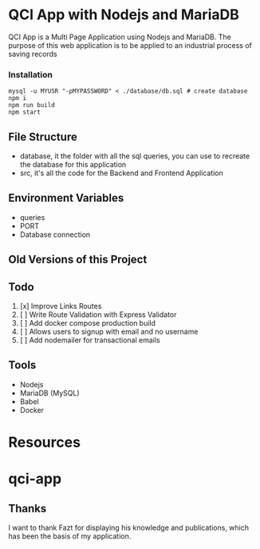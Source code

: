 # QCI App with Nodejs and MariaDB

QCI App is a Multi Page Application using Nodejs and MariaDB. The purpose of this web application is to be applied to an industrial process of saving records

### Installation

```
mysql -u MYUSR "-pMYPASSWORD" < ./database/db.sql # create database
npm i
npm run build
npm start
```

## File Structure

- database, it the folder with all the sql queries, you can use to recreate the database for this application
- src, it's all the code for the Backend and Frontend Application

## Environment Variables

- queries
- PORT
- Database connection

## Old Versions of this Project

## Todo

1. [x] Improve Links Routes
1. [ ] Write Route Validation with Express Validator
1. [ ] Add docker compose production build
1. [ ] Allows users to signup with email and no username
1. [ ] Add nodemailer for transactional emails

## Tools

- Nodejs
- MariaDB (MySQL)
- Babel
- Docker

# Resources

# qci-app

## Thanks

I want to thank Fazt for displaying his knowledge and publications, which has been the basis of my application.
